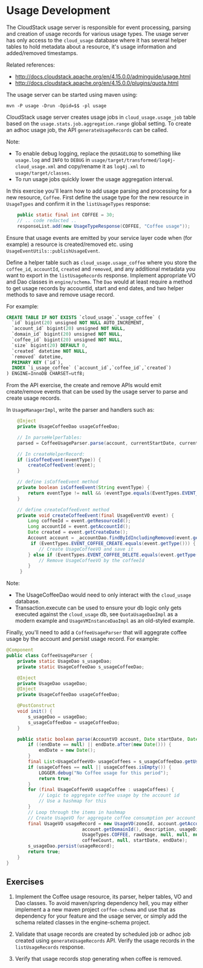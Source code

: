 # Usage Development

The CloudStack usage server is responsible for event processing, parsing and
creation of usage records for various usage types. The usage server has only
access to the `cloud_usage` database where it has several helper tables to
hold metadata about a resource, it's usage information and added/removed
timestamps.

Related references:
- http://docs.cloudstack.apache.org/en/4.15.0.0/adminguide/usage.html
- http://docs.cloudstack.apache.org/en/4.15.0.0/plugins/quota.html

The usage server can be started using maven using:

    mvn -P usage -Drun -Dpid=$$ -pl usage

CloudStack usage server creates usage jobs in `cloud_usage.usage_job` table
based on the `usage.stats.job.aggregation.range` global setting. To create an
adhoc usage job, the API `generateUsageRecords` can be called.

Note:
- To enable debug logging, replace the `@USAGELOG@` to something like
  `usage.log` and `INFO` to `DEBUG` in
  `usage/target/transformed/log4j-cloud_usage.xml` and copy/rename it as
  `log4j.xml` to `usage/target/classes`.
- To run usage jobs quickly lower the usage aggregation interval.

In this exercise you'll learn how to add usage parsing and processing for a new
resource, `Coffee`. First define the usage type for the new resource in
`UsageTypes` and confirm it in the `listUsageTypes` response:

```java
    public static final int COFFEE = 30;
    // .. code redacted ..
    responseList.add(new UsageTypeResponse(COFFEE, "Coffee usage"));
```

Ensure that usage events are emitted by your service layer code when (for
example) a resource is created/removed etc. using
`UsageEventUtils::publishUsageEvent`.

Define a helper table such as `cloud_usage.usage_coffee` where you store the
`coffee_id`, `accountId`, `created` and `removed`, and any additional metadata
you want to export in the `listUsageRecords` response. Implement appropriate VO
and Dao classes in `engine/schema`. The `Dao` would at least require a method
to get usage records by accountId, start and end dates, and two helper methods
to save and remove usage record.

For example:

```sql
CREATE TABLE IF NOT EXISTS `cloud_usage`.`usage_coffee` (
  `id` bigint(20) unsigned NOT NULL AUTO_INCREMENT,
  `account_id` bigint(20) unsigned NOT NULL,
  `domain_id` bigint(20) unsigned NOT NULL,
  `coffee_id` bigint(20) unsigned NOT NULL,
  `size` bigint(20) DEFAULT 0,
  `created` datetime NOT NULL,
  `removed` datetime,
  PRIMARY KEY (`id`),
  INDEX `i_usage_coffee` (`account_id`,`coffee_id`,`created`)
) ENGINE=InnoDB CHARSET=utf8;
```

From the API exercise, the create and remove APIs would emit create/remove
events that can be used by the usage server to parse and create usage records.

In `UsageManagerImpl`, write the parser and handlers such as:

```java
    @Inject
    private UsageCoffeeDao usageCoffeeDao;

    // In parseHelperTables:
    parsed = CoffeeUsageParser.parse(account, currentStartDate, currentEndDate);

    // In createHelperRecord:
    if (isCoffeeEvent(eventType)) {
        createCoffeeEvent(event);
    }

    // define isCoffeeEvent method
    private boolean isCoffeeEvent(String eventType) {
        return eventType != null && (eventType.equals(EventTypes.EVENT_COFFEE_CREATE) || eventType.equals(EventTypes.EVENT_COFFEE_DELETE));
    }

    // define createCoffeeEvent method
    private void createCoffeeEvent(final UsageEventVO event) {
        Long coffeeId = event.getResourceId();
        Long accountId = event.getAccountId();
        Date created = event.getCreateDate();
        Account account = _accountDao.findByIdIncludingRemoved(event.getAccountId());
         if (EventTypes.EVENT_COFFEE_CREATE.equals(event.getType())) {
            // Create UsageCoffeeVO and save it
        } else if (EventTypes.EVENT_COFFEE_DELETE.equals(event.getType())) {
            // Remove UsageCoffeeVO by the coffeeId
        }
     }
```

Note:
- The UsageCoffeeDao would need to only interact with the `cloud_usage` database.
- Transaction.execute can be used to ensure your db logic only gets executed
  against the `cloud_usage` db, see `QuotaUsageDaoImpl` as a modern example and
  `UsageVMInstanceDaoImpl` as an old-styled example.

Finally, you'll need to add a `CoffeeUsageParser` that will aggegrate coffee
usage by the account and persist usage record. For example:

```java
@Component
public class CoffeeUsageParser {
    private static UsageDao s_usageDao;
    private static UsageCoffeeDao s_usageCoffeeDao;

    @Inject
    private UsageDao usageDao;
    @Inject
    private UsageCoffeeDao usageCoffeeDao;

    @PostConstruct
    void init() {
        s_usageDao = usageDao;
        s_usageCoffeeDao = usageCoffeeDao;
    }

    public static boolean parse(AccountVO account, Date startDate, Date endDate) {
        if ((endDate == null) || endDate.after(new Date())) {
            endDate = new Date();
        }
        final List<UsageCoffeeVO> usageCoffees = s_usageCoffeeDao.getUsageRecords(account.getId(), startDate, endDate);
        if (usageCoffees == null || usageCoffees.isEmpty()) {
            LOGGER.debug("No Coffee usage for this period");
            return true;
        }
        for (final UsageCoffeeVO usageCoffee : usageCoffees) {
            // Logic to aggregate coffee usage by the account id
            // Use a hashmap for this
        }
        // Loop through the items in hashmap
        // Create UsageVO for aggregate coffee consumption per account
        final UsageVO usageRecord = new UsageVO(zoneId, account.getAccountId(),
                            account.getDomainId(), description, usageDisplay,
                            UsageTypes.COFFEE, rawUsage, null, null, null, null, null,
                            coffeeCount, null, startDate, endDate);
        s_usageDao.persist(usageRecord);
        return true;
    }
}
```

## Exercises

1. Implement the Coffee usage resource, its parser, helper tables, VO and Dao
   classes. To avoid maven/spring dependency hell, you may either implement a
   a new maven project `coffee-schema` and use that as dependency for your
   feature and the usage server, or simply add the schema related classes in the
   engine-schema project.

2. Validate that usage records are created by scheduled job or adhoc job created
   using `generateUsageRecords` API. Verify the usage records in the
   `listUsageRecords` response.

3. Verify that usage records stop generating when coffee is removed.
